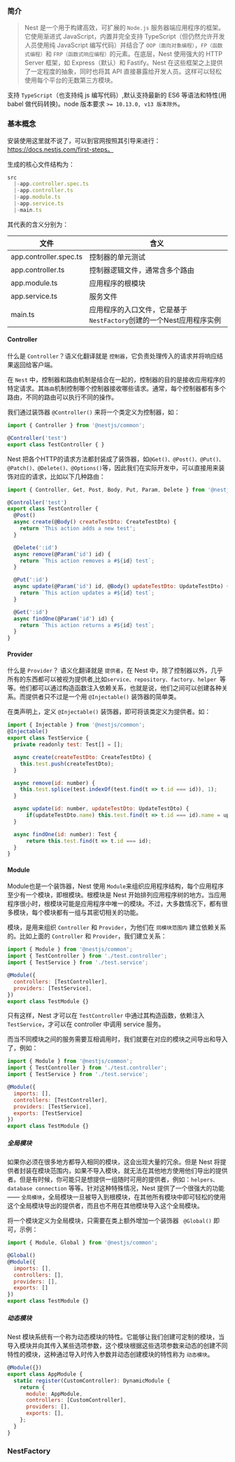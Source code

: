 ### 简介
> Nest 是一个用于构建高效，可扩展的 `Node.js` 服务器端应用程序的框架。它使用渐进式 JavaScript，内置并完全支持 TypeScript（但仍然允许开发人员使用纯 JavaScript 编写代码）并结合了 `OOP（面向对象编程）`，`FP（函数式编程）`和 `FRP（函数式响应编程）`的元素。在底层，Nest 使用强大的 HTTP Server 框架，如 Express（默认）和 Fastify。Nest 在这些框架之上提供了一定程度的抽象，同时也将其 API 直接暴露给开发人员。这样可以轻松使用每个平台的无数第三方模块。

支持 `TypeScript`（也支持纯 js 编写代码）,默认支持最新的 ES6 等语法和特性(用 babel 做代码转换)。node 版本要求 `>= 10.13.0, v13 版本除外`。
### 基本概念
安装使用这里就不说了，可以到官网按照其引导来进行：https://docs.nestjs.com/first-steps。

生成的核心文件结构为：
```js
src
  |-app.controller.spec.ts
  |-app.controller.ts
  |-app.module.ts
  |-app.service.ts
  |-main.ts
```
其代表的含义分别为：

|文件 |	含义 |
| ---- | ---- |
|app.controller.spec.ts | 控制器的单元测试 |
|app.controller.ts | 控制器逻辑文件，通常含多个路由|
|app.module.ts	| 应用程序的根模块 |
|app.service.ts	| 服务文件 |
|main.ts	| 应用程序的入口文件，它是基于`NestFactory`创建的一个Nest应用程序实例 |

#### Controller
什么是 `Controller`？语义化翻译就是 `控制器`，它负责处理传入的请求并将响应结果返回给客户端。

在 `Nest` 中，控制器和路由机制是结合在一起的，控制器的目的是接收应用程序的特定请求。其`路由`机制控制哪个控制器接收哪些请求。通常，每个控制器都有多个路由，不同的路由可以执行不同的操作。

我们通过装饰器 `@Controller()` 来将一个类定义为控制器，如：
```js
import { Controller } from '@nestjs/common';

@Controller('test')
export class TestController { }
```
Nest 把各个HTTP的请求方法都封装成了装饰器，如`@Get()、@Post()、@Put()、@Patch()、@Delete()、@Options()`等，因此我们在实际开发中，可以直接用来装饰对应的请求，比如以下几种路由：
```js
import { Controller, Get, Post, Body, Put, Param, Delete } from '@nestjs/common';

@Controller('test')
export class TestController {
  @Post()
  async create(@Body() createTestDto: CreateTestDto) {
    return 'This action adds a new test';
  }

  @Delete(':id')
  async remove(@Param('id') id) {
    return `This action removes a #${id} test`;
  }

  @Put(':id')
  async update(@Param('id') id, @Body() updateTestDto: UpdateTestDto) {
    return `This action updates a #${id} test`;
  }

  @Get(':id')
  async findOne(@Param('id') id) {
    return `This action returns a #${id} test`;
  }
}
```
#### Provider

什么是 `Provider`？ 语义化翻译就是 `提供者`，在 Nest 中，除了控制器以外，几乎所有的东西都可以被视为提供者,比如`service、repository、factory、helper `等等。他们都可以通过构造函数注入依赖关系，也就是说，他们之间可以创建各种关系。而提供者只不过是一个用 `@Injectable()` 装饰器的简单类。

在类声明上，定义 `@Injectable()` 装饰器，即可将该类定义为提供者。如：
```js
import { Injectable } from '@nestjs/common';
@Injectable()
export class TestService {
  private readonly test: Test[] = [];

  async create(createTestDto: CreateTestDto) {
    this.test.push(createTestDto);
  }

  async remove(id: number) {
    this.test.splice(test.indexOf(test.find(t => t.id === id)), 1);
  }

  async update(id: number, updateTestDto: UpdateTestDto) {
      if(updateTestDto.name) this.test.find(t => t.id === id).name = updateTestDto.name;
  }

  async findOne(id: number): Test {
      return this.test.find(t => t.id === id);
  }
}
```
#### Module
Module也是一个装饰器，Nest 使用 `Module`来组织应用程序结构，每个应用程序至少有一个模块，即根模块。根模块是 Nest 开始排列应用程序树的地方。当应用程序很小时，根模块可能是应用程序中唯一的模块。不过，大多数情况下，都有很多模块，每个模块都有一组与其密切相关的功能。

模块，是用来组织 `Controller` 和 `Provider`，为他们在 `同模块范围内` 建立依赖关系的。比如上面的 `Controller` 和 `Provider`，我们建立关系：
```js
import { Module } from '@nestjs/common';
import { TestController } from './test.controller';
import { TestService } from './test.service';

@Module({
  controllers: [TestController],
  providers: [TestService],
})
export class TestModule {}
```
只有这样，Nest 才可以在 `TestController` 中通过其构造函数，依赖注入 `TestService`，才可以在 controller 中调用 service 服务。

而当不同模块之间的服务需要互相调用时，我们就要在对应的模块之间导出和导入了，例如：
```js
import { Module } from '@nestjs/common';
import { TestController } from './test.controller';
import { TestService } from './test.service';

@Module({
  imports: [],
  controllers: [TestController],
  providers: [TestService],
  exports: [TestService]
})
export class TestModule {}
```
##### 全局模块
如果你必须在很多地方都导入相同的模块，这会出现大量的冗余。但是 Nest 将提供者封装在模块范围内，如果不导入模块，就无法在其他地方使用他们导出的提供者。但是有时候，你可能只是想提供一组随时可用的提供者，例如：`helpers、database connection` 等等。针对这种特殊情况，Nest 提供了一个很强大的功能 —— `全局模块`，全局模块一旦被导入到根模块，在其他所有模块中即可轻松的使用这个全局模块导出的提供者，而且也不用在其他模块导入这个全局模块。

将一个模块定义为全局模块，只需要在类上额外增加一个装饰器 ` @Global()` 即可，示例：
```js
import { Module, Global } from '@nestjs/common';

@Global()
@Module({
  imports: [],
  controllers: [],
  providers: [],
  exports: []
})
export class TestModule {}
```
##### 动态模块
Nest 模块系统有一个称为动态模块的特性。它能够让我们创建可定制的模块，当导入模块并向其传入某些选项参数，这个模块根据这些选项参数来动态的创建不同特性的模块，这种通过导入时传入参数并动态创建模块的特性称为 `动态模块`。

```js
@Module({})
export class AppModule {
  static register(CustomController): DynamicModule {
    return {
      module: AppModule,
      controllers: [CustomController],
      providers: [],
      exports: [],
    };
  }
}
```

### NestFactory